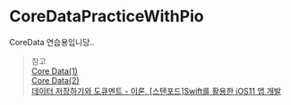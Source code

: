 # CoreDataPracticeWithPio

CoreData 연습용입니당..

> 참고  
> [Core Data(1)](https://zeddios.tistory.com/987)  
> [Core Data(2)](https://zeddios.tistory.com/989)  
> [데이터 저장하기와 도큐멘트 - 이론, [스탠포드]Swift를 활용한 iOS11 앱 개발](https://www.edwith.org/swiftapp/lecture/19428/)  

